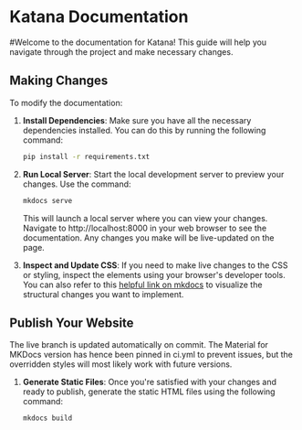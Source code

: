 # Katana Documentation

#Welcome to the documentation for Katana! This guide will help you navigate through the project and make necessary changes.

## Making Changes

To modify the documentation:

1. **Install Dependencies**: Make sure you have all the necessary dependencies installed. You can do this by running the following command:
   ```bash
   pip install -r requirements.txt
   ```
2. **Run Local Server**: 
    Start the local development server to preview your changes. Use the command:
   ```bash
   mkdocs serve
   ```

   This will launch a local server where you can view your changes. Navigate to http://localhost:8000 in your web browser to see the documentation. Any changes you make will be live-updated on the page.

3. **Inspect and Update CSS**: 
If you need to make live changes to the CSS or styling, inspect the elements using your browser's developer tools. 
You can also refer to this [helpful link on mkdocs](https://squidfunk.github.io/mkdocs-material/) to visualize the structural changes you want to implement.

## Publish Your Website 

The live branch is updated automatically on commit. The Material for MKDocs version has hence been pinned in ci.yml to prevent issues, but the overridden styles will most likely work with future versions.

1. **Generate Static Files**: Once you're satisfied with your changes and ready to publish, generate the static HTML files using the following command:

    ```bash
    mkdocs build
    ```

